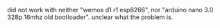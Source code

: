 did not work with neither "wemos d1 r1 esp8266", nor "arduino nano 3.0 328p 16mhz old bootloader".
unclear what the problem is.
